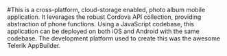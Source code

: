 #This is a cross-platform, cloud-storage enabled, photo album mobile application.
It leverages the robust Cordova API collection, providing abstraction of phone functions.
Using a JavaScript codebase, this application can be deployed on both iOS and Android with the same codebase. The development platform used to create this was the awesome Telerik AppBuilder.
